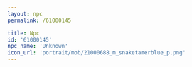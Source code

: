 ```yaml
---
layout: npc
permalink: /61000145

title: Npc
id: '61000145'
npc_name: 'Unknown'
icon_url: 'portrait/mob/21000688_m_snaketamerblue_p.png'
---
```

